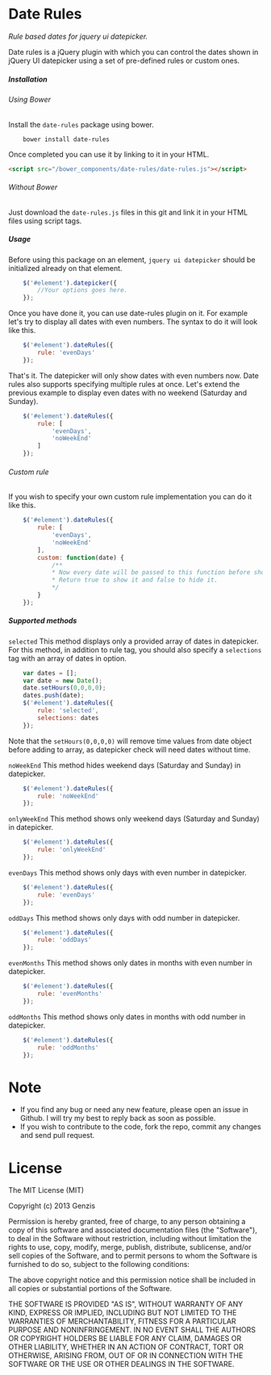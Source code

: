 Date Rules
==========
*Rule based dates for jquery ui datepicker.*

Date rules is a jQuery plugin with which you can control the dates shown in jQuery UI datepicker using a set of pre-defined rules or custom ones.

##### Installation
###### Using Bower
Install the `date-rules` package using bower.
```
	bower install date-rules
```
Once completed you can use it by linking to it in your HTML.
```html
<script src="/bower_components/date-rules/date-rules.js"></script>
```
###### Without Bower
Just download the `date-rules.js` files in this git and link it in your HTML files using script tags.

##### Usage
Before using this package on an element, `jquery ui datepicker` should be initialized already on that element.
```javascript
	$('#element').datepicker({
		//Your options goes here.
	});
```
Once you have done it, you can use date-rules plugin on it. For example let's try to display all dates with even numbers.
The syntax to do it will look like this.
```javascript
	$('#element').dateRules({
		rule: 'evenDays'
	});
```
That's it. The datepicker will only show dates with even numbers now.
Date rules also supports specifying multiple rules at once. Let's extend the previous example to display even dates with no weekend (Saturday and Sunday).
```javascript
	$('#element').dateRules({
		rule: [
			'evenDays',
			'noWeekEnd'
		]
	});
```

###### Custom rule
If you wish to specify your own custom rule implementation you can do it like this.
```javascript
	$('#element').dateRules({
		rule: [
			'evenDays',
			'noWeekEnd'
		],
		custom: function(date) {
			/**
			* Now every date will be passed to this function before showing.
			* Return true to show it and false to hide it.
			*/
		}
	});
```

##### Supported methods
`selected`
This method displays only a provided array of dates in datepicker. For this method, in addition to rule tag, you should also specify a `selections` tag with an array of dates in option.
```javascript
	var dates = [];
	var date = new Date();
	date.setHours(0,0,0,0);
	dates.push(date);
	$('#element').dateRules({
		rule: 'selected',
		selections: dates
	});
```
Note that the `setHours(0,0,0,0)` will remove time values from date object before adding to array, as datepicker check will need dates without time.

`noWeekEnd`
This method hides weekend days (Saturday and Sunday) in datepicker.
```javascript
	$('#element').dateRules({
		rule: 'noWeekEnd'
	});
```

`onlyWeekEnd`
This method shows only weekend days (Saturday and Sunday) in datepicker.
```javascript
	$('#element').dateRules({
		rule: 'onlyWeekEnd'
	});
```

`evenDays`
This method shows only days with even number in datepicker.
```javascript
	$('#element').dateRules({
		rule: 'evenDays'
	});
```

`oddDays`
This method shows only days with odd number in datepicker.
```javascript
	$('#element').dateRules({
		rule: 'oddDays'
	});
```

`evenMonths`
This method shows only dates in months with even number in datepicker.
```javascript
	$('#element').dateRules({
		rule: 'evenMonths'
	});
```

`oddMonths`
This method shows only dates in months with odd number in datepicker.
```javascript
	$('#element').dateRules({
		rule: 'oddMonths'
	});
```

Note
====
* If you find any bug or need any new feature, please open an issue in Github. I will try my best to reply back as soon as possible.
* If you wish to contribute to the code, fork the repo, commit any changes and send pull request.

License
=======
The MIT License (MIT)

Copyright (c) 2013 Genzis

Permission is hereby granted, free of charge, to any person obtaining a copy
of this software and associated documentation files (the "Software"), to deal
in the Software without restriction, including without limitation the rights
to use, copy, modify, merge, publish, distribute, sublicense, and/or sell
copies of the Software, and to permit persons to whom the Software is
furnished to do so, subject to the following conditions:

The above copyright notice and this permission notice shall be included in all
copies or substantial portions of the Software.

THE SOFTWARE IS PROVIDED "AS IS", WITHOUT WARRANTY OF ANY KIND, EXPRESS OR
IMPLIED, INCLUDING BUT NOT LIMITED TO THE WARRANTIES OF MERCHANTABILITY,
FITNESS FOR A PARTICULAR PURPOSE AND NONINFRINGEMENT. IN NO EVENT SHALL THE
AUTHORS OR COPYRIGHT HOLDERS BE LIABLE FOR ANY CLAIM, DAMAGES OR OTHER
LIABILITY, WHETHER IN AN ACTION OF CONTRACT, TORT OR OTHERWISE, ARISING FROM,
OUT OF OR IN CONNECTION WITH THE SOFTWARE OR THE USE OR OTHER DEALINGS IN THE
SOFTWARE.